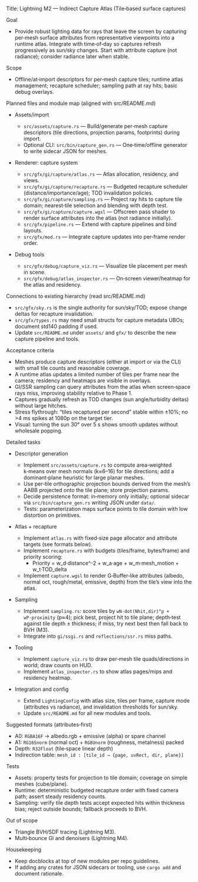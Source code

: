 Title: Lightning M2 — Indirect Capture Atlas (Tile‑based surface captures)

Goal
- Provide robust lighting data for rays that leave the screen by capturing per‑mesh surface attributes from representative viewpoints into a runtime atlas. Integrate with time‑of‑day so captures refresh progressively as sun/sky changes. Start with attribute capture (not radiance); consider radiance later when stable.

Scope
- Offline/at‑import descriptors for per‑mesh capture tiles; runtime atlas management; recapture scheduler; sampling path at ray hits; basic debug overlays.

Planned files and module map (aligned with src/README.md)
- Assets/import
  - `src/assets/capture.rs` — Build/generate per‑mesh capture descriptors (tile directions, projection params, footprints) during import.
  - Optional CLI: `src/bin/capture_gen.rs` — One‑time/offline generator to write sidecar JSON for meshes.

- Renderer: capture system
  - `src/gfx/gi/capture/atlas.rs` — Atlas allocation, residency, and views.
  - `src/gfx/gi/capture/recapture.rs` — Budgeted recapture scheduler (distance/importance/age); TOD invalidation policies.
  - `src/gfx/gi/capture/sampling.rs` — Project ray hits to capture tile domain; nearest‑tile selection and blending with depth test.
  - `src/gfx/gi/capture/capture.wgsl` — Offscreen pass shader to render surface attributes into the atlas (not radiance initially).
  - `src/gfx/pipeline.rs` — Extend with capture pipelines and bind layouts.
  - `src/gfx/mod.rs` — Integrate capture updates into per‑frame render order.

- Debug tools
  - `src/gfx/debug/capture_viz.rs` — Visualize tile placement per mesh in scene.
  - `src/gfx/debug/atlas_inspector.rs` — On‑screen viewer/heatmap for the atlas and residency.

Connections to existing hierarchy (read src/README.md)
- `src/gfx/sky.rs` is the single authority for sun/sky/TOD; expose change deltas for recapture invalidation.
- `src/gfx/types.rs` may need small structs for capture metadata UBOs; document std140 padding if used.
- Update `src/README.md` under `assets/` and `gfx/` to describe the new capture pipeline and tools.

Acceptance criteria
- Meshes produce capture descriptors (either at import or via the CLI) with small tile counts and reasonable coverage.
- A runtime atlas updates a limited number of tiles per frame near the camera; residency and heatmaps are visible in overlays.
- GI/SSR sampling can query attributes from the atlas when screen‑space rays miss, improving stability relative to Phase 1.
- Captures gradually refresh as TOD changes (sun angle/turbidity deltas) without large hitches.
- Stress flythrough: “tiles recaptured per second” stable within ±10%; no >4 ms spikes at 1080p on the target tier.
- Visual: turning the sun 30° over 5 s shows smooth updates without wholesale popping.

Detailed tasks
- Descriptor generation
  - Implement `src/assets/capture.rs` to compute area‑weighted k‑means over mesh normals (k≈6–16) for tile directions; add a dominant‑plane heuristic for large planar meshes.
  - Use per‑tile orthographic projection bounds derived from the mesh’s AABB projected onto the tile plane; store projection params.
  - Decide persistence format: in‑memory only initially; optional sidecar via `src/bin/capture_gen.rs` writing JSON under `data/`.
  - Tests: parameterization maps surface points to tile domain with low distortion on primitives.

- Atlas + recapture
  - Implement `atlas.rs` with fixed‑size page allocator and attribute targets (see formats below).
  - Implement `recapture.rs` with budgets (tiles/frame, bytes/frame) and priority scoring:
    - Priority = w_d·distance^-2 + w_a·age + w_m·mesh_motion + w_t·TOD_delta
  - Implement `capture.wgsl` to render G‑Buffer‑like attributes (albedo, normal oct, rough/metal, emissive, depth) from the tile’s view into the atlas.

- Sampling
  - Implement `sampling.rs`: score tiles by `wN·dot(Nhit,dir)^p + wP·proximity` (p≈4); pick best, project hit to tile plane; depth‑test against tile depth ± thickness; if miss, try next best then fall back to BVH (M3).
  - Integrate into `gi/ssgi.rs` and `reflections/ssr.rs` miss paths.

- Tooling
  - Implement `capture_viz.rs` to draw per‑mesh tile quads/directions in world; draw counts on HUD.
  - Implement `atlas_inspector.rs` to show atlas pages/mips and residency heatmap.

- Integration and config
  - Extend `LightingConfig` with atlas size, tiles per frame, capture mode (attributes vs radiance), and invalidation thresholds for sun/sky.
  - Update `src/README.md` for all new modules and tools.

Suggested formats (attributes‑first)
- A0: `RGBA16F`  → albedo.rgb + emissive (alpha) or spare channel
- A1: `RG16Snorm` (normal oct) + `RG8Unorm` (roughness, metalness) packed
- Depth: `R32Float` (tile‑space linear depth)
- Indirection table: `mesh_id : [tile_id → {page, uvRect, dir, plane}]`

Tests
- Assets: property tests for projection to tile domain; coverage on simple meshes (cube/plane).
- Runtime: deterministic budgeted recapture order with fixed camera path; assert steady residency counts.
 - Sampling: verify tile depth tests accept expected hits within thickness bias; reject outside bounds; fallback proceeds to BVH.

Out of scope
- Triangle BVH/SDF tracing (Lightning M3).
- Multi‑bounce GI and denoisers (Lightning M4).

Housekeeping
- Keep docblocks at top of new modules per repo guidelines.
- If adding any crates for JSON sidecars or tooling, use `cargo add` and document rationale.
